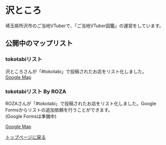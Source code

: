 # 沢ところ

埼玉県所沢市のご当地VTuberで、「ご当地VTuber図鑑」の運営をしています。

## 公開中のマップリスト

### tokotabiリスト

沢ところさんが「#tokotabi」で投稿されたお店をリスト化しました。  
[Google Map](https://maps.app.goo.gl/A88uFm4CtERHvqf26)

### tokotabiリスト By ROZA

ROZAさんが「#tokotabi」で投稿されたお店をリスト化しました。Google Formsからリストの追加依頼を行うことができます。  
(Google Formsは準備中)

[Google Map](https://maps.app.goo.gl/BzD186g1xqi87hMy9)


[トップページに戻る](../../../README.md)
